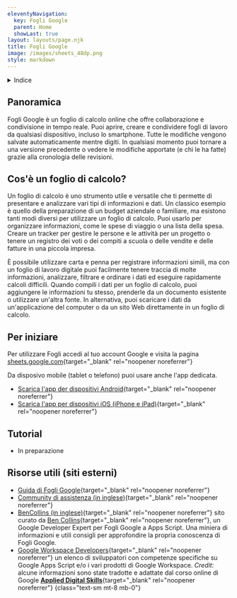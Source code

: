 ```yaml
---
eleventyNavigation:
  key: Fogli Google
  parent: Home
  showLast: true
layout: layouts/page.njk
title: Fogli Google
image: /images/sheets_48dp.png
style: markdown
---
```

<details>
<summary>
Indice
</summary>

<nav>

- [Panoramica](#panoramica)
- [Cos'è un foglio di calcolo?](#cos'%C3%A8-un-foglio-di-calcolo%3F)
- [Per iniziare](#per-iniziare)
- [Tutorial](#tutorial)
- [Risorse utili](<#risorse-utili-(siti-esterni)>)

</nav>
</details>

## Panoramica

Fogli Google è un foglio di calcolo online che offre collaborazione e condivisione in tempo reale. Puoi aprire, creare e condividere fogli di lavoro da qualsiasi dispositivo, incluso lo smartphone. Tutte le modifiche vengono salvate automaticamente mentre digiti. In qualsiasi momento puoi tornare a una versione precedente o vedere le modifiche apportate (e chi le ha fatte) grazie alla cronologia delle revisioni.

## Cos'è un foglio di calcolo?

Un foglio di calcolo è uno strumento utile e versatile che ti permette di presentare e analizzare vari tipi di informazioni e dati. Un classico esempio è quello della preparazione di un budget aziendale o familiare, ma esistono tanti modi diversi per utilizzare un foglio di calcolo. Puoi usarlo per organizzare informazioni, come le spese di viaggio o una lista della spesa. Creare un tracker per gestire le persone e le attività per un progetto o tenere un registro dei voti o dei compiti a scuola o delle vendite e delle fatture in una piccola impresa.

È possibile utilizzare carta e penna per registrare informazioni simili, ma con un foglio di lavoro digitale puoi facilmente tenere traccia di molte informazioni, analizzare, filtrare e ordinare i dati ed eseguire rapidamente calcoli difficili. Quando compili i dati per un foglio di calcolo, puoi aggiungere le informazioni tu stesso, prenderle da un documento esistente o utilizzare un'altra fonte. In alternativa, puoi scaricare i dati da un'applicazione del computer o da un sito Web direttamente in un foglio di calcolo.

## Per iniziare

Per utilizzare Fogli accedi al tuo account Google e visita la pagina [sheets.google.com](https://sheets.google.com){target="_blank" rel="noopener noreferrer"}

Da disposivo mobile (tablet o telefono) puoi usare anche l'app dedicata.
- [Scarica l'app der dispositivi Android](https://play.google.com/store/apps/details?id=com.google.android.apps.docs.editors.docs){target="_blank" rel="noopener noreferrer"}
- [Scarica l'app per dispositivi iOS (iPhone e iPad)](https://itunes.apple.com/app/apple-store/id842842640){target="_blank" rel="noopener noreferrer"}

## Tutorial

- In preparazione

## Risorse utili (siti esterni)

- [Guida di Fogli Google](https://support.google.com/docs/topic/9054603){target="_blank" rel="noopener noreferrer"}
- [Community di assistenza (in inglese)](https://support.google.com/docs/community){target="_blank" rel="noopener noreferrer"}
- [BenCollins (in inglese)](https://www.benlcollins.com/){target="_blank" rel="noopener noreferrer"} sito curato da [Ben Collins](https://twitter.com/benlcollins){target="_blank" rel="noopener noreferrer"}, un Google Developer Expert per Fogli Google a Apps Script. Una miniera di informazioni e utili consigli per approfondire la propria conoscenza di Fogli Google.
- [Google Workspace Developers](https://workspacedevs.com/){target="_blank" rel="noopener noreferrer"} un elenco di sviluppatori con competenze specifiche su Google Apps Script e/o i vari prodotti di Google Workspace.
_Credit:_ alcune informazioni sono state tradotte e adattate dal corso online di Google [**Applied Digital Skills**](https://applieddigitalskills.withgoogle.com/c/college-and-continuing-education/en/g-suite-certification-sheets-part-1/g-suite-certification-sheets-part-1/introduction-to-g-suite-certification-sheets-part-1.html){target="_blank" rel="noopener noreferrer"}
{class="text-sm mt-8 mb-0"}